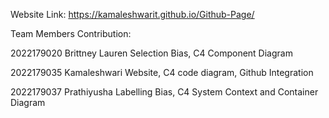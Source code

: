 Website Link: https://kamaleshwarit.github.io/Github-Page/

Team Members Contribution:

2022179020 	Brittney Lauren	Selection Bias, C4 Component Diagram

2022179035	Kamaleshwari	Website, C4 code diagram, Github Integration

2022179037	Prathiyusha	Labelling Bias, C4 System Context and Container Diagram


